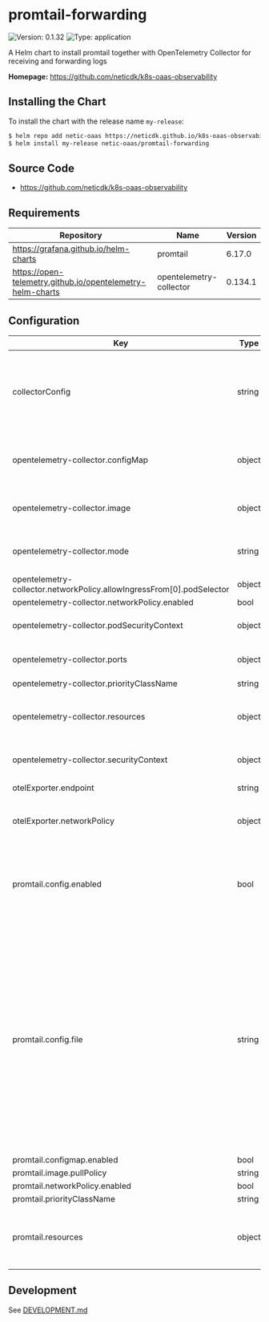 # promtail-forwarding

![Version: 0.1.32](https://img.shields.io/badge/Version-0.1.32-informational?style=flat-square) ![Type: application](https://img.shields.io/badge/Type-application-informational?style=flat-square)

A Helm chart to install promtail together with OpenTelemetry Collector for receiving and forwarding logs

**Homepage:** <https://github.com/neticdk/k8s-oaas-observability>

## Installing the Chart

To install the chart with the release name `my-release`:

```bash
$ helm repo add netic-oaas https://neticdk.github.io/k8s-oaas-observability
$ helm install my-release netic-oaas/promtail-forwarding
```

## Source Code

* <https://github.com/neticdk/k8s-oaas-observability>

## Requirements

| Repository | Name | Version |
|------------|------|---------|
| https://grafana.github.io/helm-charts | promtail | 6.17.0 |
| https://open-telemetry.github.io/opentelemetry-helm-charts | opentelemetry-collector | 0.134.1 |

## Configuration

| Key | Type | Default | Description |
|-----|------|---------|-------------|
| collectorConfig | string | `"exporters:\n{{- if .Values.otelExporter.endpoint }}\n  otlphttp:\n    endpoint: {{ .Values.otelExporter.endpoint }}\n    tls:\n      insecure: true\n{{- else }}\n  debug: {}\n{{- end }}\nextensions:\n  health_check:\n    endpoint: ${env:MY_POD_IP}:13133\nprocessors:\n  batch: {}\n  memory_limiter:\n    check_interval: 5s\n    limit_percentage: 80\n    spike_limit_percentage: 25\nreceivers:\n  loki:\n    protocols:\n      grpc:\n        endpoint: ${env:MY_POD_IP}:3600\n      http:\n        endpoint: ${env:MY_POD_IP}:3500\n    use_incoming_timestamp: true\nservice:\n  extensions:\n  - health_check\n  pipelines:\n    logs:\n      exporters:\n{{- if .Values.otelExporter.endpoint }}\n      - otlphttp\n{{- else }}\n      - debug\n{{- end }}\n      processors:\n      - memory_limiter\n      - batch\n      receivers:\n      - loki\n  telemetry:\n    metrics:\n      address: ${env:MY_POD_IP}:8888\n"` | OpenTelemetry Collector yaml configuration. The input will be run through the Helm templating engine. |
| opentelemetry-collector.configMap | object | `{"create":false,"existingName":"true"}` | set up configuration matching the Promtail configuration |
| opentelemetry-collector.image | object | `{"pullPolicy":"Always","repository":"otel/opentelemetry-collector-contrib"}` | image must be "contrib" to include the Loki receiver |
| opentelemetry-collector.mode | string | `"deployment"` | should be deployet as Kubernetes "deployment" |
| opentelemetry-collector.networkPolicy.allowIngressFrom[0].podSelector | object | `{}` |  |
| opentelemetry-collector.networkPolicy.enabled | bool | `true` |  |
| opentelemetry-collector.podSecurityContext | object | `{"fsGroup":65534,"runAsGroup":65534,"runAsNonRoot":true,"runAsUser":65534}` | setting up strict security contexts |
| opentelemetry-collector.ports | object | `{"jaeger-compact":{"enabled":false},"jaeger-grpc":{"enabled":false},"jaeger-thrift":{"enabled":false},"loki-grpc":{"appProtocol":"grpc","containerPort":3600,"enabled":true,"hostPort":3600,"protocol":"TCP","servicePort":3600},"loki-http":{"containerPort":3500,"enabled":true,"hostPort":3500,"protocol":"TCP","servicePort":3500},"metrics":{"enabled":true},"otlp":{"enabled":false},"otlp-http":{"enabled":false},"zipkin":{"enabled":false}}` | only setup up port to receive Loki protocol |
| opentelemetry-collector.priorityClassName | string | `"secure-cloud-stack-technical-operations-critical"` |  |
| opentelemetry-collector.resources | object | `{"limits":{"memory":"48Mi"},"requests":{"cpu":"5m","memory":"48Mi"}}` | default resource allocation should be overriden |
| opentelemetry-collector.securityContext | object | `{"allowPrivilegeEscalation":false,"capabilities":{"drop":["ALL"]},"privileged":false,"readOnlyRootFilesystem":true}` | setting up strict security contexts |
| otelExporter.endpoint | string | `nil` | Endpoint for OTEL export |
| otelExporter.networkPolicy | object | `{"enabled":false,"port":4318,"to":null}` | Proprties to configure egress network policy |
| promtail.config.enabled | bool | `false` | The configuration is rendered by this chart so it should not be rendered by the included Promtail chart |
| promtail.config.file | string | `"server:\n  log_level: info\n  log_format: logfmt\n  http_listen_port: 3101\n\nclients:\n  - url: http://{{ include \"promtail-forwarding.opentelemetry-servicename\" . }}:3500/loki/api/v1/push\n\npositions:\n  filename: /run/promtail/positions.yaml\n\nscrape_configs:\n  # See also https://github.com/grafana/loki/blob/master/production/ksonnet/promtail/scrape_config.libsonnet for reference\n  - job_name: kubernetes-pods\n    pipeline_stages:\n      - cri: {}\n    kubernetes_sd_configs:\n      - role: pod\n    relabel_configs:\n      - source_labels:\n          - __meta_kubernetes_pod_controller_name\n        regex: ([0-9a-z-.]+?)(-[0-9a-f]{8,10})?\n        action: replace\n        target_label: __tmp_controller_name\n      - source_labels:\n          - __meta_kubernetes_pod_label_app_kubernetes_io_name\n          - __meta_kubernetes_pod_label_app\n          - __tmp_controller_name\n          - __meta_kubernetes_pod_name\n        regex: ^;*([^;]+)(;.*)?$\n        action: replace\n        target_label: app\n      - source_labels:\n          - __meta_kubernetes_pod_label_app_kubernetes_io_instance\n          - __meta_kubernetes_pod_label_instance\n        regex: ^;*([^;]+)(;.*)?$\n        action: replace\n        target_label: instance\n      - source_labels:\n          - __meta_kubernetes_pod_label_app_kubernetes_io_component\n          - __meta_kubernetes_pod_label_component\n        regex: ^;*([^;]+)(;.*)?$\n        action: replace\n        target_label: component\n      - action: replace\n        source_labels:\n        - __meta_kubernetes_pod_node_name\n        target_label: node_name\n      - action: replace\n        source_labels:\n        - __meta_kubernetes_namespace\n        target_label: namespace\n      - action: replace\n        replacement: $1\n        separator: /\n        source_labels:\n        - namespace\n        - app\n        target_label: job\n      - action: replace\n        source_labels:\n        - __meta_kubernetes_pod_name\n        target_label: pod\n      - action: replace\n        source_labels:\n        - __meta_kubernetes_pod_container_name\n        target_label: container\n      - action: replace\n        replacement: /var/log/pods/*$1/*.log\n        separator: /\n        source_labels:\n        - __meta_kubernetes_pod_uid\n        - __meta_kubernetes_pod_container_name\n        target_label: __path__\n      - action: replace\n        regex: true/(.*)\n        replacement: /var/log/pods/*$1/*.log\n        separator: /\n        source_labels:\n        - __meta_kubernetes_pod_annotationpresent_kubernetes_io_config_hash\n        - __meta_kubernetes_pod_annotation_kubernetes_io_config_hash\n        - __meta_kubernetes_pod_container_name\n        target_label: __path__\n      - action: replace\n        regex: ^;*([^;]+)(;.*)?$\n        source_labels:\n        - __meta_kubernetes_pod_label_app_kubernetes_io_version\n        - __meta_kubernetes_pod_label_version\n        target_label: version\n\nlimits_config:\n\ntracing:\n  enabled: false\n"` | The default yaml configuration. This can be overriden to filter or otherwise change the Promtail configuration. Note that the configuration sets up the OpenTelemetry Collector as target for the log data. |
| promtail.configmap.enabled | bool | `true` |  |
| promtail.image.pullPolicy | string | `"Always"` |  |
| promtail.networkPolicy.enabled | bool | `true` |  |
| promtail.priorityClassName | string | `"secure-cloud-stack-technical-operations-critical"` |  |
| promtail.resources | object | `{"limits":{"memory":"64Mi"},"requests":{"cpu":"10m","memory":"64Mi"}}` | Default resources should be overriden based on the usage |

## Development

See [DEVELOPMENT.md](../../DEVELOPMENT.md)
